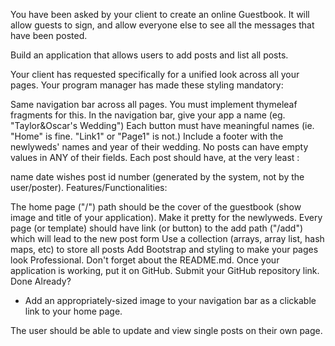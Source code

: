 You have been asked by your client to create an online Guestbook. It will allow guests to
sign, and allow everyone else to see all the messages that have been posted. 

Build an application that allows users to add posts and list all posts. 

Your client has requested specifically for a unified look across all your pages. Your program manager has made these styling mandatory:

Same navigation bar across all pages. You must implement thymeleaf fragments for this. 
In the navigation bar, give your app a name (eg. "Taylor&Oscar's Wedding")
Each button must have meaningful names (ie. "Home" is fine. "Link1" or "Page1" is not.)
Include a footer with the newlyweds' names and year of their wedding. 
No posts can have empty values in ANY of their fields. 
Each post should have, at the very least : 

name
date
wishes
post id number (generated by the system, not by the user/poster).
Features/Functionalities:

The home page ("/") path should be the cover of the guestbook (show image and title of your application). Make it pretty for the newlyweds. 
Every page (or template) should have link (or button) to the add path 
("/add") which will lead to the new post form
Use a collection (arrays, array list, hash maps, etc) to store all posts
Add Bootstrap and styling to make your pages look Professional.
Don't forget about the README.md.
Once your application is working, put it on GitHub. 
Submit your GitHub repository link.
Done Already?

- Add an appropriately-sized image to your navigation bar as a clickable link to your home page.

The user should be able to update and view single posts on their own page.
